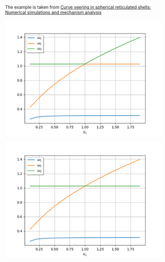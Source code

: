 The example is taken from [Curve veering in spherical reticulated shells: Numerical simulations and
mechanism analysis](https://doi.org/10.1016/j.tws.2023.111026)

![Curve veering](Veering.png)

![Curve veering](Veering_mode_tracking.png)
